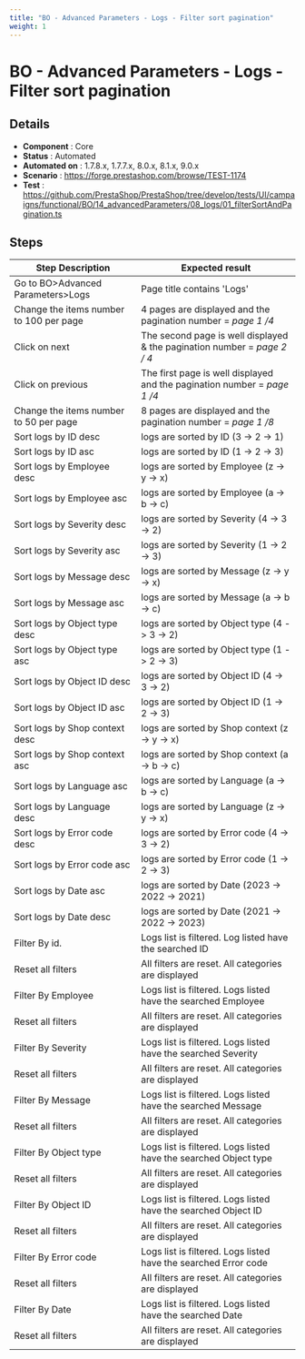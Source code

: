 ```yaml
---
title: "BO - Advanced Parameters - Logs - Filter sort pagination"
weight: 1
---
```


# BO - Advanced Parameters - Logs - Filter sort pagination
## Details
* **Component** : Core
* **Status** : Automated
* **Automated on** : 1.7.8.x, 1.7.7.x, 8.0.x, 8.1.x, 9.0.x
* **Scenario** : https://forge.prestashop.com/browse/TEST-1174
* **Test** : https://github.com/PrestaShop/PrestaShop/tree/develop/tests/UI/campaigns/functional/BO/14_advancedParameters/08_logs/01_filterSortAndPagination.ts

## Steps
| Step Description | Expected result |
| ----- | ----- |
| Go to BO>Advanced Parameters>Logs | Page title contains 'Logs' |
| Change the items number to 100 per page | 4 pages are displayed and the pagination number = _page 1 /4_ |
| Click on next | The second page is well displayed & the pagination number = _page 2 / 4_ |
| Click on previous | The first page is well displayed and the pagination number = _page 1 /4_ |
| Change the items number to 50 per page | 8 pages are displayed and the pagination number = _page 1 /8_ |
| Sort logs by ID desc | logs are sorted by ID (3 -> 2 -> 1) |
| Sort logs by ID asc | logs are sorted by ID (1 -> 2 -> 3) |
| Sort logs by Employee desc | logs are sorted by Employee (z -> y -> x) |
| Sort logs by Employee asc | logs are sorted by Employee (a -> b -> c) |
| Sort logs by Severity desc | logs are sorted by Severity (4 -> 3 -> 2) |
| Sort logs by Severity asc | logs are sorted by Severity (1 -> 2 -> 3) |
| Sort logs by Message desc | logs are sorted by Message (z -> y -> x) |
| Sort logs by Message asc | logs are sorted by Message (a -> b -> c) |
| Sort logs by Object type desc | logs are sorted by Object type (4 -> 3 -> 2) |
| Sort logs by Object type asc | logs are sorted by Object type (1 -> 2 -> 3) |
| Sort logs by Object ID desc | logs are sorted by Object ID (4 -> 3 -> 2) |
| Sort logs by Object ID asc | logs are sorted by Object ID (1 -> 2 -> 3) |
| Sort logs by Shop context desc | logs are sorted by Shop context (z -> y -> x) |
| Sort logs by Shop context asc | logs are sorted by Shop context (a -> b -> c) |
| Sort logs by Language asc | logs are sorted by Language (a -> b -> c) |
| Sort logs by Language desc | logs are sorted by Language (z -> y -> x) |
| Sort logs by Error code desc | logs are sorted by Error code (4 -> 3 -> 2) |
| Sort logs by Error code asc | logs are sorted by Error code (1 -> 2 -> 3) |
| Sort logs by Date asc | logs are sorted by Date (2023 -> 2022 -> 2021) |
| Sort logs by Date desc | logs are sorted by Date (2021 -> 2022 -> 2023) |
| Filter By id. | Logs list is filtered. Log listed have the searched ID |
| Reset all filters | All filters are reset. All categories are displayed |
| Filter By Employee | Logs list is filtered. Logs listed have the searched Employee |
| Reset all filters | All filters are reset. All categories are displayed |
| Filter By Severity | Logs list is filtered. Logs listed have the searched Severity |
| Reset all filters | All filters are reset. All categories are displayed |
| Filter By Message | Logs list is filtered. Logs listed have the searched Message |
| Reset all filters | All filters are reset. All categories are displayed |
| Filter By Object type | Logs list is filtered. Logs listed have the searched Object type |
| Reset all filters | All filters are reset. All categories are displayed |
| Filter By Object ID | Logs list is filtered. Logs listed have the searched Object ID |
| Reset all filters | All filters are reset. All categories are displayed |
| Filter By Error code | Logs list is filtered. Logs listed have the searched Error code |
| Reset all filters | All filters are reset. All categories are displayed |
| Filter By Date | Logs list is filtered. Logs listed have the searched Date |
| Reset all filters | All filters are reset. All categories are displayed |
